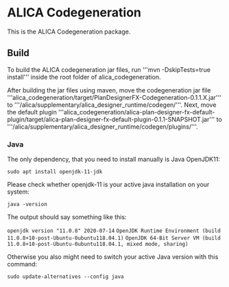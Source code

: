 # ALICA Codegeneration

This is the ALICA Codegeneration package.

## Build

To build the ALICA codegeneration jar files, run '''mvn -DskipTests=true install''' inside the root folder of alica_codegeneration.

After building the jar files using maven, move the codegeneration jar file '''alica_codegeneration/target/PlanDesignerFX-Codegeneration-0.1.1.X.jar''' to '''/alica/supplementary/alica_designer_runtime/codegen/'''. Next, move the default plugin '''alica_codegeneration/alica-plan-designer-fx-default-plugin/target/alica-plan-designer-fx-default-plugin-0.1.1-SNAPSHOT.jar''' to '''/alica/supplementary/alica_designer_runtime/codegen/plugins/'''.

### Java

The only dependency, that you need to install manually is Java OpenJDK11:

`sudo apt install openjdk-11-jdk`

Please check whether openjdk-11 is your active java installation on your system:

`java -version`

The output should say something like this:

`openjdk version "11.0.8" 2020-07-14`
`OpenJDK Runtime Environment (build 11.0.8+10-post-Ubuntu-0ubuntu118.04.1)`
`OpenJDK 64-Bit Server VM (build 11.0.8+10-post-Ubuntu-0ubuntu118.04.1, mixed mode, sharing)`

Otherwise you also might need to switch your active Java version with this command:

`sudo update-alternatives --config java`

